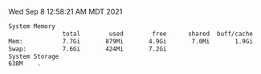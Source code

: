 Wed Sep  8 12:58:21 AM MDT 2021
```bash
System Memory
               total        used        free      shared  buff/cache   available
Mem:           7.7Gi       879Mi       4.9Gi       7.0Mi       1.9Gi       6.4Gi
Swap:          7.6Gi       424Mi       7.2Gi
System Storage
638M	.
```
